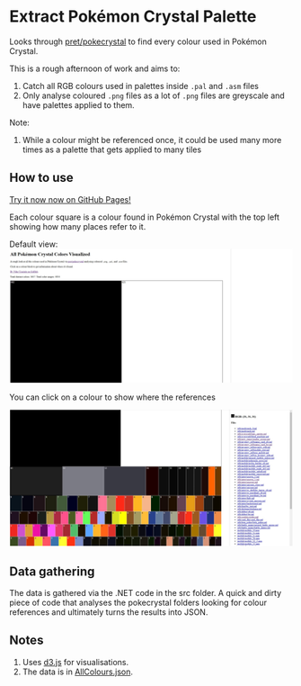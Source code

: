 # Extract Pokémon Crystal Palette

Looks through [pret/pokecrystal](https://github.com/pret/pokecrystal) to find every colour used in Pokémon Crystal.

This is a rough afternoon of work and aims to:
1. Catch all RGB colours used in palettes inside `.pal` and `.asm` files
1. Only analyse coloured `.png` files as a lot of `.png` files are greyscale and have palettes applied to them.

Note:
1. While a colour might be referenced once, it could be used many more times as a palette that gets applied to many tiles

## How to use

[Try it now now on GitHub Pages!](https://nikouu.github.io/Extract-Pokemon-Crystal-palette/)

Each colour square is a colour found in Pokémon Crystal with the top left showing how many places refer to it. 

Default view:
![Screenshot1](img/Screenshot1.jpg)

You can click on a colour to show where the references

![Screenshot2](img/Screenshot2.jpg)

## Data gathering

The data is gathered via the .NET code in the src folder. A quick and dirty piece of code that analyses the pokecrystal folders looking for colour references and ultimately turns the results into JSON.

## Notes

1. Uses [d3.js](https://d3js.org/) for visualisations.
1. The data is in [AllColours.json](AllColours.json).